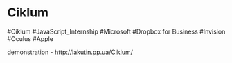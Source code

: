# Ciklum
 #Ciklum #JavaScript_Internship #Microsoft #Dropbox for Business #Invision #Oculus #Apple


demonstration - http://lakutin.pp.ua/Ciklum/
